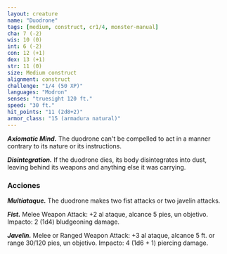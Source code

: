 ```yaml
---
layout: creature
name: "Duodrone"
tags: [medium, construct, cr1/4, monster-manual]
cha: 7 (-2)
wis: 10 (0)
int: 6 (-2)
con: 12 (+1)
dex: 13 (+1)
str: 11 (0)
size: Medium construct
alignment: construct
challenge: "1/4 (50 XP)"
languages: "Modron"
senses: "truesight 120 ft."
speed: "30 ft."
hit_points: "11 (2d8+2)"
armor_class: "15 (armadura natural)"
---
```


***Axiomatic Mind.*** The duodrone can't be compelled to act in a manner contrary to its nature or its instructions.

***Disintegration.*** If the duodrone dies, its body disintegrates into dust, leaving behind its weapons and anything else it was carrying.

### Acciones

***Multiataque.*** The duodrone makes two fist attacks or two javelin attacks.

***Fist.*** Melee Weapon Attack: +2 al ataque, alcance 5 pies, un objetivo. Impacto: 2 (1d4) bludgeoning damage.

***Javelin.*** Melee or Ranged Weapon Attack: +3 al ataque, alcance 5 ft. or range 30/120 pies, un objetivo. Impacto: 4 (1d6 + 1) piercing damage.